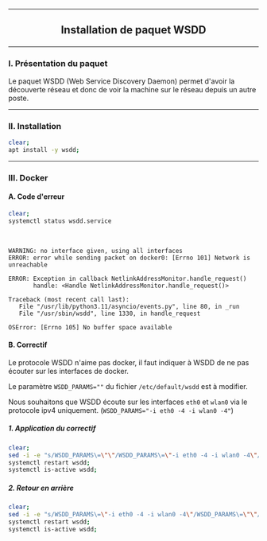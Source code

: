 ------------------------------------------------------------------------------------------------------------------------------------------------
## <p align='center'> Installation de paquet WSDD </p>

------------------------------------------------------------------------------------------------------------------------------------------------
### I. Présentation du paquet
Le paquet WSDD (Web Service Discovery Daemon) permet d'avoir la découverte réseau et donc de voir la machine sur le réseau depuis un autre poste.

------------------------------------------------------------------------------------------------------------------------------------------------
### II. Installation 
```bash
clear;
apt install -y wsdd;
```

------------------------------------------------------------------------------------------------------------------------------------------------
### III. Docker
#### A. Code d'erreur
```bash
clear;
systemctl status wsdd.service
```

<br />

```
WARNING: no interface given, using all interfaces
ERROR: error while sending packet on docker0: [Errno 101] Network is unreachable

ERROR: Exception in callback NetlinkAddressMonitor.handle_request()
       handle: <Handle NetlinkAddressMonitor.handle_request()>

Traceback (most recent call last):
   File "/usr/lib/python3.11/asyncio/events.py", line 80, in _run
   File "/usr/sbin/wsdd", line 1330, in handle_request

OSError: [Errno 105] No buffer space available
```


#### B. Correctif
Le protocole WSDD n'aime pas docker, il faut indiquer à WSDD de ne pas écouter sur les interfaces de docker.

Le paramètre `WSDD_PARAMS=""` du fichier `/etc/default/wsdd` est à modifier.

Nous souhaitons que WSDD écoute sur les interfaces `eth0` et `wlan0` via le protocole ipv4 uniquement. (`WSDD_PARAMS="-i eth0 -4 -i wlan0 -4"`)

##### 1. Application du correctif
```bash
clear;
sed -i -e "s/WSDD_PARAMS\=\"\"/WSDD_PARAMS\=\"-i eth0 -4 -i wlan0 -4\"/g" /etc/default/wsdd;
systemctl restart wsdd;
systemctl is-active wsdd;
```

##### 2. Retour en arrière
```bash
clear;
sed -i -e "s/WSDD_PARAMS\=\"-i eth0 -4 -i wlan0 -4\"/WSDD_PARAMS\=\"\"/g" /etc/default/wsdd;
systemctl restart wsdd;
systemctl is-active wsdd;
```
